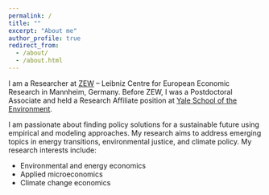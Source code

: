 ```yaml
---
permalink: /
title: ""
excerpt: "About me"
author_profile: true
redirect_from: 
  - /about/
  - /about.html
---
```


I am a Researcher at [ZEW](https://www.zew.de/en/) – Leibniz Centre for European Economic Research in Mannheim, Germany. Before ZEW, I was a Postdoctoral Associate and held a Research Affiliate position at [Yale School of the Environment](https://environment.yale.edu/).

I am passionate about finding policy solutions for a sustainable future using empirical and modeling approaches. My research aims to address emerging topics in energy transitions, environmental justice, and climate policy. My research interests include:

- Environmental and energy economics
- Applied microeconomics
- Climate change economics
